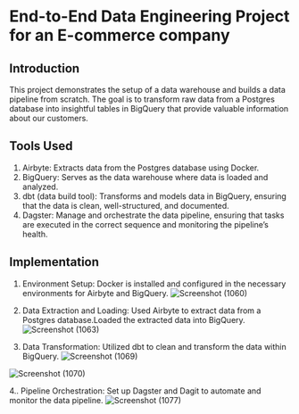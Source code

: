 # End-to-End Data Engineering Project for an E-commerce company
## Introduction
This project demonstrates the setup of a data warehouse and builds a data pipeline from scratch. The goal is to transform raw data from a Postgres database into insightful tables in BigQuery that provide valuable information about our customers.

## Tools Used 
1. Airbyte: Extracts data from the Postgres database using Docker.
2. BigQuery: Serves as the data warehouse where data is loaded and analyzed.
3. dbt (data build tool): Transforms and models data in BigQuery, ensuring that the data is clean, well-structured, and documented.
4. Dagster: Manage and orchestrate the data pipeline, ensuring that tasks are executed in the correct sequence and monitoring the pipeline’s health.

## Implementation
1. Environment Setup: Docker is installed and configured in the necessary environments for Airbyte and BigQuery.
 ![Screenshot (1060)](https://github.com/Subhashini098/end-to-end-data-engineering-project-4413618/assets/109629881/531620b8-bd6f-420e-85e8-eda99f9989b5)


2. Data Extraction and Loading: Used Airbyte to extract data from a Postgres database.Loaded the extracted data into BigQuery.  
![Screenshot (1063)](https://github.com/Subhashini098/end-to-end-data-engineering-project-4413618/assets/109629881/8efe53fd-0d54-4543-bae1-d2f11f9cd1c8)


4. Data Transformation: Utilized dbt to clean and transform the data within BigQuery.
![Screenshot (1069)](https://github.com/Subhashini098/end-to-end-data-engineering-project-4413618/assets/109629881/90d43800-57f9-4ca5-8490-0815feee7d90)

![Screenshot (1070)](https://github.com/Subhashini098/end-to-end-data-engineering-project-4413618/assets/109629881/c2b85063-56ef-462b-b1b3-19fda28e86f4)


4.. Pipeline Orchestration: Set up Dagster and Dagit to automate and monitor the data pipeline.
![Screenshot (1077)](https://github.com/Subhashini098/end-to-end-data-engineering-project-4413618/assets/109629881/51993b63-73b1-429f-b497-0fb786c049de)











          



